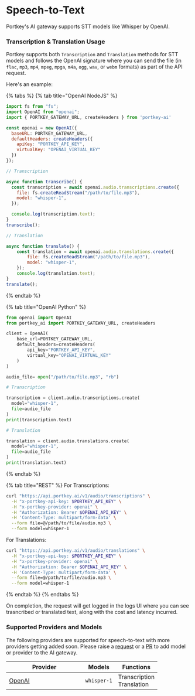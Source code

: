 # Speech-to-Text

Portkey's AI gateway supports STT models like Whisper by OpenAI.

### Transcription & Translation Usage

Portkey supports both `Transcription` and `Translation` methods for STT models and follows the OpenAI signature where you can send the file (in `flac`, `mp3`, `mp4`, `mpeg`, `mpga`, `m4a`, `ogg`, `wav`, or `webm` formats) as part of the API request.&#x20;

Here's an example:

{% tabs %}
{% tab title="OpenAI NodeJS" %}
```javascript
import fs from "fs";
import OpenAI from "openai";
import { PORTKEY_GATEWAY_URL, createHeaders } from 'portkey-ai'

const openai = new OpenAI({
  baseURL: PORTKEY_GATEWAY_URL,
  defaultHeaders: createHeaders({
    apiKey: "PORTKEY_API_KEY",
    virtualKey: "OPENAI_VIRTUAL_KEY"
  })
});

// Transcription

async function transcribe() {
  const transcription = await openai.audio.transcriptions.create({
    file: fs.createReadStream("/path/to/file.mp3"),
    model: "whisper-1",
  });

  console.log(transcription.text);
}
transcribe();

// Translation

async function translate() {
    const translation = await openai.audio.translations.create({
        file: fs.createReadStream("/path/to/file.mp3"),
        model: "whisper-1",
    });
    console.log(translation.text);
}
translate();
```
{% endtab %}

{% tab title="OpenAI Python" %}
```python
from openai import OpenAI
from portkey_ai import PORTKEY_GATEWAY_URL, createHeaders

client = OpenAI(
    base_url=PORTKEY_GATEWAY_URL,
    default_headers=createHeaders(
        api_key="PORTKEY_API_KEY",
        virtual_key="OPENAI_VIRTUAL_KEY"
    )
)

audio_file= open("/path/to/file.mp3", "rb")

# Transcription

transcription = client.audio.transcriptions.create(
  model="whisper-1", 
  file=audio_file
)
print(transcription.text)

# Translation

translation = client.audio.translations.create(
  model="whisper-1", 
  file=audio_file
)
print(translation.text)
```
{% endtab %}

{% tab title="REST" %}
For Transcriptions:

```bash
curl "https://api.portkey.ai/v1/audio/transcriptions" \
  -H "x-portkey-api-key: $PORTKEY_API_KEY" \
  -H "x-portkey-provider: openai" \
  -H "Authorization: Bearer $OPENAI_API_KEY" \
  -H 'Content-Type: multipart/form-data' \
  --form file=@/path/to/file/audio.mp3 \
  --form model=whisper-1
```

For Translations:

```bash
curl "https://api.portkey.ai/v1/audio/translations" \
  -H "x-portkey-api-key: $PORTKEY_API_KEY" \
  -H "x-portkey-provider: openai" \
  -H "Authorization: Bearer $OPENAI_API_KEY" \
  -H 'Content-Type: multipart/form-data' \
  --form file=@/path/to/file/audio.mp3 \
  --form model=whisper-1
```
{% endtab %}
{% endtabs %}

On completion, the request will get logged in the logs UI where you can see trasncribed or translated text, along with the cost and latency incurred.

### Supported Providers and Models

The following providers are supported for speech-to-text with more providers getting added soon. Please raise a [request](../../../welcome/integration-guides/suggest-a-new-integration.md) or a [PR](https://github.com/Portkey-AI/gateway/pulls) to add model or provider to the AI gateway.

<table><thead><tr><th width="192.33333333333331">Provider</th><th>Models</th><th>Functions</th></tr></thead><tbody><tr><td><a href="../../../welcome/integration-guides/openai/">OpenAI</a></td><td><code>whisper-1</code></td><td>Transcription<br>Translation</td></tr></tbody></table>
